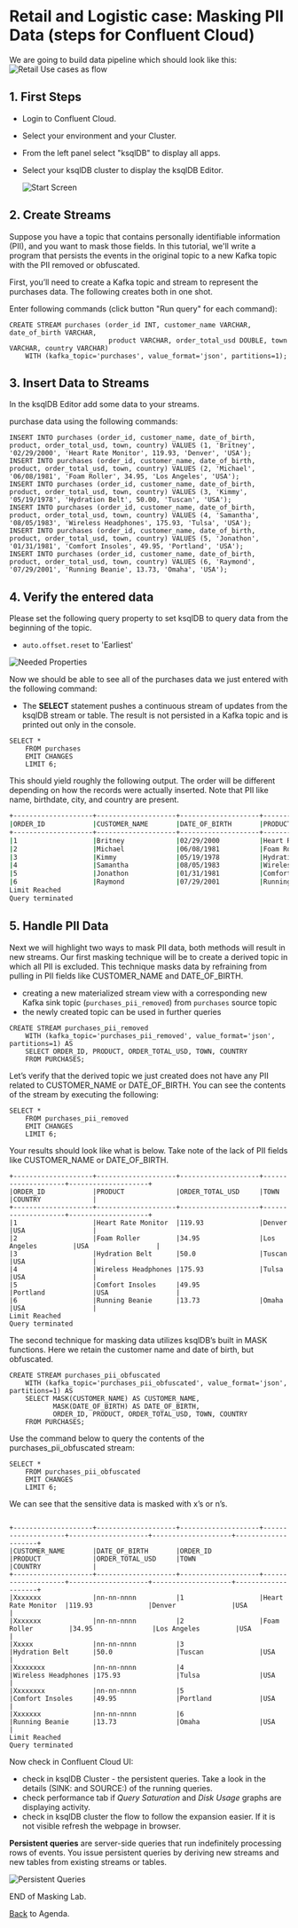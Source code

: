 # Retail and Logistic case: Masking PII Data (steps for Confluent Cloud)


We are going to build data pipeline which should look like this:
![Retail Use cases as flow](img/Mask1.png)

## 1. First Steps
- Login to Confluent Cloud.
- Select your environment and your Cluster.
- From the left panel select "ksqlDB" to display all apps.
- Select your ksqlDB cluster to display the ksqlDB Editor.

  ![Start Screen](img/Mask2.png)



## 2. Create Streams 

Suppose you have a topic that contains personally identifiable information (PII), and you want to mask those fields. In this tutorial, we'll write a program that persists the events in the original topic to a new Kafka topic with the PII removed or obfuscated.

First, you’ll need to create a Kafka topic and stream to represent the purchases data. The following creates both in one shot.

Enter following commands (click button "Run query" for each command):

```
CREATE STREAM purchases (order_id INT, customer_name VARCHAR, date_of_birth VARCHAR,
                         product VARCHAR, order_total_usd DOUBLE, town VARCHAR, country VARCHAR)
    WITH (kafka_topic='purchases', value_format='json', partitions=1);
```


## 3. Insert Data to Streams

In the ksqlDB Editor add some data to your streams.

purchase data using the following commands:
```
INSERT INTO purchases (order_id, customer_name, date_of_birth, product, order_total_usd, town, country) VALUES (1, 'Britney', '02/29/2000', 'Heart Rate Monitor', 119.93, 'Denver', 'USA');
INSERT INTO purchases (order_id, customer_name, date_of_birth, product, order_total_usd, town, country) VALUES (2, 'Michael', '06/08/1981', 'Foam Roller', 34.95, 'Los Angeles', 'USA');
INSERT INTO purchases (order_id, customer_name, date_of_birth, product, order_total_usd, town, country) VALUES (3, 'Kimmy', '05/19/1978', 'Hydration Belt', 50.00, 'Tuscan', 'USA');
INSERT INTO purchases (order_id, customer_name, date_of_birth, product, order_total_usd, town, country) VALUES (4, 'Samantha', '08/05/1983', 'Wireless Headphones', 175.93, 'Tulsa', 'USA');
INSERT INTO purchases (order_id, customer_name, date_of_birth, product, order_total_usd, town, country) VALUES (5, 'Jonathon', '01/31/1981', 'Comfort Insoles', 49.95, 'Portland', 'USA');
INSERT INTO purchases (order_id, customer_name, date_of_birth, product, order_total_usd, town, country) VALUES (6, 'Raymond', '07/29/2001', 'Running Beanie', 13.73, 'Omaha', 'USA');
```


## 4. Verify the entered data

Please set the following query property to set ksqlDB to query data from the beginning of the topic.
* ```auto.offset.reset``` to 'Earliest'

![Needed Properties](img/Mask3.png)



Now we should be able to see all of the purchases data we just entered with the following command:
- The **SELECT** statement pushes a continuous stream of updates from the ksqlDB stream or table. The result is not persisted in a Kafka topic and is printed out only in the console.


```
SELECT *
    FROM purchases
    EMIT CHANGES
    LIMIT 6;
```
This should yield roughly the following output. The order will be different depending on how the records were actually inserted. Note that PII like name, birthdate, city, and country are present.

```bash
+--------------------+--------------------+--------------------+--------------------+--------------------+--------------------+--------------------+
|ORDER_ID            |CUSTOMER_NAME       |DATE_OF_BIRTH       |PRODUCT             |ORDER_TOTAL_USD     |TOWN                |COUNTRY             |
+--------------------+--------------------+--------------------+--------------------+--------------------+--------------------+--------------------+
|1                   |Britney             |02/29/2000          |Heart Rate Monitor  |119.93              |Denver              |USA                 |
|2                   |Michael             |06/08/1981          |Foam Roller         |34.95               |Los Angeles         |USA                 |
|3                   |Kimmy               |05/19/1978          |Hydration Belt      |50.0                |Tuscan              |USA                 |
|4                   |Samantha            |08/05/1983          |Wireless Headphones |175.93              |Tulsa               |USA                 |
|5                   |Jonathon            |01/31/1981          |Comfort Insoles     |49.95               |Portland            |USA                 |
|6                   |Raymond             |07/29/2001          |Running Beanie      |13.73               |Omaha               |USA                 |
Limit Reached
Query terminated
```

## 5. Handle PII Data

Next we will highlight two ways to mask PII data, both methods will result in new streams.
Our first masking technique will be to create a derived topic in which all PII is excluded. This technique masks data by refraining from pulling in PII fields like CUSTOMER_NAME and DATE_OF_BIRTH.

- creating a new materialized stream view with a corresponding new Kafka sink topic (`purchases_pii_removed`) from `purchases` source topic
- the newly created topic can be used in further queries
```
CREATE STREAM purchases_pii_removed
    WITH (kafka_topic='purchases_pii_removed', value_format='json', partitions=1) AS
    SELECT ORDER_ID, PRODUCT, ORDER_TOTAL_USD, TOWN, COUNTRY
    FROM PURCHASES;
```
Let’s verify that the derived topic we just created does not have any PII related to CUSTOMER_NAME or DATE_OF_BIRTH. You can see the contents of the stream by executing the following:

```
SELECT *
    FROM purchases_pii_removed
    EMIT CHANGES
    LIMIT 6;
```

Your results should look like what is below. Take note of the lack of PII fields like CUSTOMER_NAME or DATE_OF_BIRTH.

```
+--------------------+--------------------+--------------------+--------------------+--------------------+
|ORDER_ID            |PRODUCT             |ORDER_TOTAL_USD     |TOWN                |COUNTRY             |
+--------------------+--------------------+--------------------+--------------------+--------------------+
|1                   |Heart Rate Monitor  |119.93              |Denver              |USA                 |
|2                   |Foam Roller         |34.95               |Los Angeles         |USA                 |
|3                   |Hydration Belt      |50.0                |Tuscan              |USA                 |
|4                   |Wireless Headphones |175.93              |Tulsa               |USA                 |
|5                   |Comfort Insoles     |49.95               |Portland            |USA                 |
|6                   |Running Beanie      |13.73               |Omaha               |USA                 |
Limit Reached
Query terminated
```
The second technique for masking data utilizes ksqlDB’s built in MASK functions. Here we retain the customer name and date of birth, but obfuscated.

```
CREATE STREAM purchases_pii_obfuscated
    WITH (kafka_topic='purchases_pii_obfuscated', value_format='json', partitions=1) AS
    SELECT MASK(CUSTOMER_NAME) AS CUSTOMER_NAME,
           MASK(DATE_OF_BIRTH) AS DATE_OF_BIRTH,
           ORDER_ID, PRODUCT, ORDER_TOTAL_USD, TOWN, COUNTRY
    FROM PURCHASES;
```

Use the command below to query the contents of the purchases_pii_obfuscated stream:

```
SELECT *
    FROM purchases_pii_obfuscated
    EMIT CHANGES
    LIMIT 6;
```

We can see that the sensitive data is masked with x’s or n’s.

```

+--------------------+--------------------+--------------------+--------------------+--------------------+--------------------+--------------------+
|CUSTOMER_NAME       |DATE_OF_BIRTH       |ORDER_ID            |PRODUCT             |ORDER_TOTAL_USD     |TOWN                |COUNTRY             |
+--------------------+--------------------+--------------------+--------------------+--------------------+--------------------+--------------------+
|Xxxxxxx             |nn-nn-nnnn          |1                   |Heart Rate Monitor  |119.93              |Denver              |USA                 |
|Xxxxxxx             |nn-nn-nnnn          |2                   |Foam Roller         |34.95               |Los Angeles         |USA                 |
|Xxxxx               |nn-nn-nnnn          |3                   |Hydration Belt      |50.0                |Tuscan              |USA                 |
|Xxxxxxxx            |nn-nn-nnnn          |4                   |Wireless Headphones |175.93              |Tulsa               |USA                 |
|Xxxxxxxx            |nn-nn-nnnn          |5                   |Comfort Insoles     |49.95               |Portland            |USA                 |
|Xxxxxxx             |nn-nn-nnnn          |6                   |Running Beanie      |13.73               |Omaha               |USA                 |
Limit Reached
Query terminated
```


Now check in Confluent Cloud UI:
* check in ksqlDB Cluster - the persistent queries. Take a look in the details (SINK: and SOURCE:) of the running queries.
* check performance tab if *Query Saturation* and *Disk Usage* graphs are displaying activity.
* check in ksqlDB cluster the flow to follow the expansion easier. If it is not visible refresh the webpage in browser.

**Persistent queries** are server-side queries that run indefinitely processing rows of events. You issue persistent queries by deriving new streams and new tables from existing streams or tables.

![Persistent Queries](img/Mask4.png)

END of Masking Lab.


[Back](../README.md#Agenda) to Agenda.
